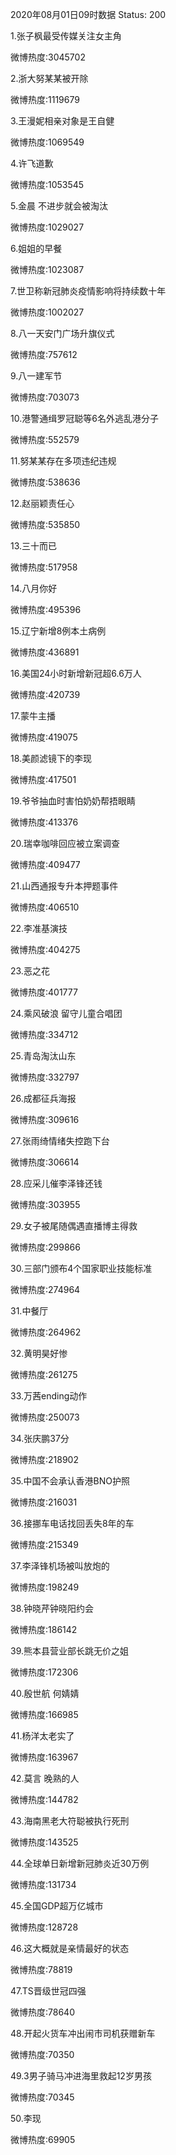 2020年08月01日09时数据
Status: 200

1.张子枫最受传媒关注女主角

微博热度:3045702

2.浙大努某某被开除

微博热度:1119679

3.王漫妮相亲对象是王自健

微博热度:1069549

4.许飞道歉

微博热度:1053545

5.金晨 不进步就会被淘汰

微博热度:1029027

6.姐姐的早餐

微博热度:1023087

7.世卫称新冠肺炎疫情影响将持续数十年

微博热度:1002027

8.八一天安门广场升旗仪式

微博热度:757612

9.八一建军节

微博热度:703073

10.港警通缉罗冠聪等6名外逃乱港分子

微博热度:552579

11.努某某存在多项违纪违规

微博热度:538636

12.赵丽颖责任心

微博热度:535850

13.三十而已

微博热度:517958

14.八月你好

微博热度:495396

15.辽宁新增8例本土病例

微博热度:436891

16.美国24小时新增新冠超6.6万人

微博热度:420739

17.蒙牛主播

微博热度:419075

18.美颜滤镜下的李现

微博热度:417501

19.爷爷抽血时害怕奶奶帮捂眼睛

微博热度:413376

20.瑞幸咖啡回应被立案调查

微博热度:409477

21.山西通报专升本押题事件

微博热度:406510

22.李准基演技

微博热度:404275

23.恶之花

微博热度:401777

24.乘风破浪 留守儿童合唱团

微博热度:334712

25.青岛淘汰山东

微博热度:332797

26.成都征兵海报

微博热度:309616

27.张雨绮情绪失控跑下台

微博热度:306614

28.应采儿催李泽锋还钱

微博热度:303955

29.女子被尾随偶遇直播博主得救

微博热度:299866

30.三部门颁布4个国家职业技能标准

微博热度:274964

31.中餐厅

微博热度:264962

32.黄明昊好惨

微博热度:261275

33.万茜ending动作

微博热度:250073

34.张庆鹏37分

微博热度:218902

35.中国不会承认香港BNO护照

微博热度:216031

36.接挪车电话找回丢失8年的车

微博热度:215349

37.李泽锋机场被叫放炮的

微博热度:198249

38.钟晓芹钟晓阳约会

微博热度:186142

39.熊本县营业部长跳无价之姐

微博热度:172306

40.殷世航 何婧婧

微博热度:166985

41.杨洋太老实了

微博热度:163967

42.莫言 晚熟的人

微博热度:144782

43.海南黑老大符聪被执行死刑

微博热度:143525

44.全球单日新增新冠肺炎近30万例

微博热度:131734

45.全国GDP超万亿城市

微博热度:128728

46.这大概就是亲情最好的状态

微博热度:78819

47.TS晋级世冠四强

微博热度:78640

48.开起火货车冲出闹市司机获赠新车

微博热度:70350

49.3男子骑马冲进海里救起12岁男孩

微博热度:70345

50.李现

微博热度:69905

